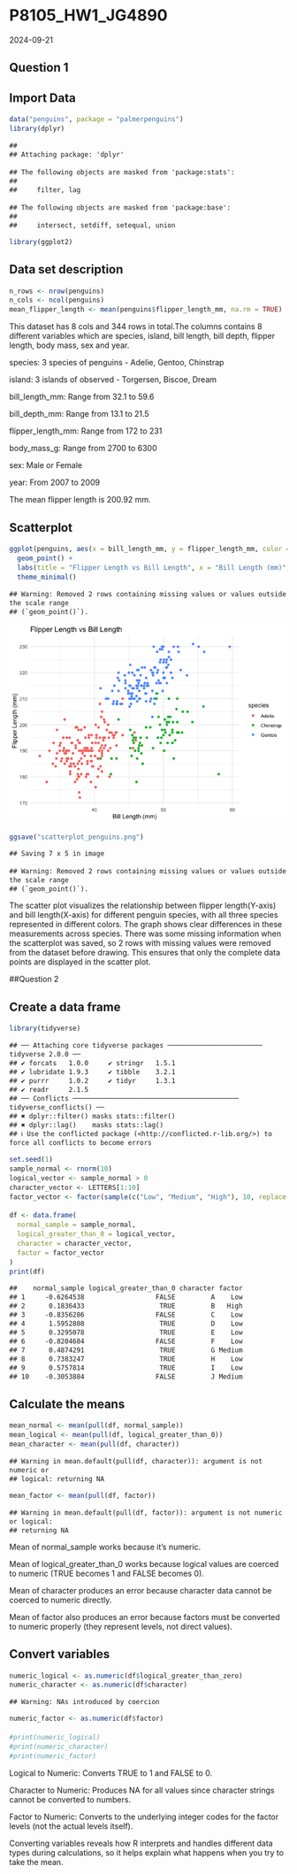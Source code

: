 P8105_HW1_JG4890
================
2024-09-21

## Question 1

## Import Data

``` r
data("penguins", package = "palmerpenguins")
library(dplyr)
```

    ## 
    ## Attaching package: 'dplyr'

    ## The following objects are masked from 'package:stats':
    ## 
    ##     filter, lag

    ## The following objects are masked from 'package:base':
    ## 
    ##     intersect, setdiff, setequal, union

``` r
library(ggplot2)
```

## Data set description

``` r
n_rows <- nrow(penguins)
n_cols <- ncol(penguins)
mean_flipper_length <- mean(penguins$flipper_length_mm, na.rm = TRUE)
```

This dataset has 8 cols and 344 rows in total.The columns contains 8
different variables which are species, island, bill length, bill depth,
flipper length, body mass, sex and year.

species: 3 species of penguins - Adelie, Gentoo, Chinstrap

island: 3 islands of observed - Torgersen, Biscoe, Dream

bill_length_mm: Range from 32.1 to 59.6

bill_depth_mm: Range from 13.1 to 21.5

flipper_length_mm: Range from 172 to 231

body_mass_g: Range from 2700 to 6300

sex: Male or Female

year: From 2007 to 2009

The mean flipper length is 200.92 mm.

## Scatterplot

``` r
ggplot(penguins, aes(x = bill_length_mm, y = flipper_length_mm, color = species)) +
  geom_point() +
  labs(title = "Flipper Length vs Bill Length", x = "Bill Length (mm)", y = "Flipper Length (mm)") +
  theme_minimal()
```

    ## Warning: Removed 2 rows containing missing values or values outside the scale range
    ## (`geom_point()`).

![](P8105_HW1_JG4890_files/figure-gfm/unnamed-chunk-3-1.png)<!-- -->

``` r
ggsave("scatterplot_penguins.png")
```

    ## Saving 7 x 5 in image

    ## Warning: Removed 2 rows containing missing values or values outside the scale range
    ## (`geom_point()`).

The scatter plot visualizes the relationship between flipper
length(Y-axis) and bill length(X-axis) for different penguin species,
with all three species represented in different colors. The graph shows
clear differences in these measurements across species. There was some
missing information when the scatterplot was saved, so 2 rows with
missing values were removed from the dataset before drawing. This
ensures that only the complete data points are displayed in the scatter
plot.

\##Question 2

## Create a data frame

``` r
library(tidyverse)
```

    ## ── Attaching core tidyverse packages ──────────────────────── tidyverse 2.0.0 ──
    ## ✔ forcats   1.0.0     ✔ stringr   1.5.1
    ## ✔ lubridate 1.9.3     ✔ tibble    3.2.1
    ## ✔ purrr     1.0.2     ✔ tidyr     1.3.1
    ## ✔ readr     2.1.5     
    ## ── Conflicts ────────────────────────────────────────── tidyverse_conflicts() ──
    ## ✖ dplyr::filter() masks stats::filter()
    ## ✖ dplyr::lag()    masks stats::lag()
    ## ℹ Use the conflicted package (<http://conflicted.r-lib.org/>) to force all conflicts to become errors

``` r
set.seed(1)
sample_normal <- rnorm(10)
logical_vector <- sample_normal > 0
character_vector <- LETTERS[1:10]
factor_vector <- factor(sample(c("Low", "Medium", "High"), 10, replace = TRUE))

df <- data.frame(
  normal_sample = sample_normal,
  logical_greater_than_0 = logical_vector,
  character = character_vector,
  factor = factor_vector
)
print(df)
```

    ##    normal_sample logical_greater_than_0 character factor
    ## 1     -0.6264538                  FALSE         A    Low
    ## 2      0.1836433                   TRUE         B   High
    ## 3     -0.8356286                  FALSE         C    Low
    ## 4      1.5952808                   TRUE         D    Low
    ## 5      0.3295078                   TRUE         E    Low
    ## 6     -0.8204684                  FALSE         F    Low
    ## 7      0.4874291                   TRUE         G Medium
    ## 8      0.7383247                   TRUE         H    Low
    ## 9      0.5757814                   TRUE         I    Low
    ## 10    -0.3053884                  FALSE         J Medium

## Calculate the means

``` r
mean_normal <- mean(pull(df, normal_sample))
mean_logical <- mean(pull(df, logical_greater_than_0))
mean_character <- mean(pull(df, character))  
```

    ## Warning in mean.default(pull(df, character)): argument is not numeric or
    ## logical: returning NA

``` r
mean_factor <- mean(pull(df, factor))        
```

    ## Warning in mean.default(pull(df, factor)): argument is not numeric or logical:
    ## returning NA

Mean of normal_sample works because it’s numeric.

Mean of logical_greater_than_0 works because logical values are coerced
to numeric (TRUE becomes 1 and FALSE becomes 0).

Mean of character produces an error because character data cannot be
coerced to numeric directly.

Mean of factor also produces an error because factors must be converted
to numeric properly (they represent levels, not direct values).

## Convert variables

``` r
numeric_logical <- as.numeric(df$logical_greater_than_zero)
numeric_character <- as.numeric(df$character)  
```

    ## Warning: NAs introduced by coercion

``` r
numeric_factor <- as.numeric(df$factor)     

#print(numeric_logical)
#print(numeric_character)
#print(numeric_factor)
```

Logical to Numeric: Converts TRUE to 1 and FALSE to 0.

Character to Numeric: Produces NA for all values since character strings
cannot be converted to numbers.

Factor to Numeric: Converts to the underlying integer codes for the
factor levels (not the actual levels itself).

Converting variables reveals how R interprets and handles different data
types during calculations, so it helps explain what happens when you try
to take the mean.
